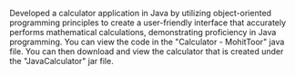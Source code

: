 Developed a calculator application in Java by utilizing object-oriented programming principles to create a user-friendly interface that accurately performs 
mathematical calculations, demonstrating proficiency in Java programming. You can view the code in the "Calculator - MohitToor" java file. You can then download 
and view the calculator that is created under the "JavaCalculator" jar file.
